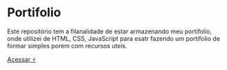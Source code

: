 # Portifolio

Este repositório tem a filanalidade de estar armazenando meu portifolio, onde utilizei de HTML, CSS, JavaScript para esatr fazendo um portifolio de formar simples porem com recursos uteis.<p>
[Acessar ⚡️](http://127.0.0.1:5501/index.html)
